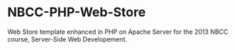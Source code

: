 # NBCC-PHP-Web-Store
Web Store template enhanced in PHP on Apache Server for the 2013 NBCC course, Server-Side Web Developement.
